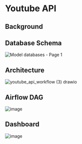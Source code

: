 # Youtube API

## Background

## Database Schema 

![Model databases - Page 1](https://github.com/AsifBrohi/DE_youtube_api/assets/52333702/73723a2d-1cef-40df-a6d6-8fef38680050)


## Architecture 

![youtube_api_workflow (3) drawio](https://github.com/AsifBrohi/DE_youtube_api/assets/52333702/d2ba326e-a0e4-4e00-b8eb-e7d09de2a5fa)


## Airflow DAG

![image](https://github.com/AsifBrohi/DE_youtube_api/assets/52333702/3809c7fe-8d60-4a1e-b177-453e93216762)

## Dashboard 

![image](https://github.com/AsifBrohi/DE_youtube_api/assets/52333702/3548c873-ab3c-467c-a9a6-70660eacc7f3)
